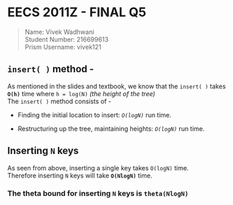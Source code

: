 # EECS 2011Z - FINAL Q5

>Name: Vivek Wadhwani  
Student Number: 216699613  
Prism Username: vivek121

## `insert( )` method -

As mentioned in the slides and textbook, we know that the `insert( )` takes __`O(h)`__ time where `h = log(N)` _(the height of the tree)_  
The `insert( )` method consists of -

- Finding the initial location to insert: _`O(logN)`_ run time.  

- Restructuring up the tree, maintaining heights:  _`O(logN)`_ run time.

## Inserting `N` keys

As seen from above, inserting a single key takes `O(logN)` time.  
Therefore inserting `N` keys will take __`O(NlogN)`__ time. 

### The theta bound for inserting `N` keys is __`theta(NlogN)`__